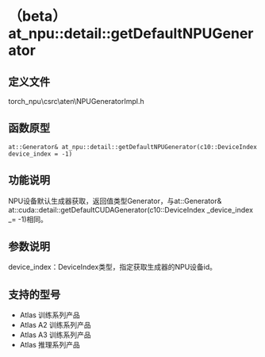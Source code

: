 # （beta）at_npu::detail::getDefaultNPUGenerator

## 定义文件

torch_npu\csrc\aten\NPUGeneratorImpl.h

## 函数原型

```
at::Generator& at_npu::detail::getDefaultNPUGenerator(c10::DeviceIndex device_index = -1)
```

## 功能说明

NPU设备默认生成器获取，返回值类型Generator，与at::Generator& at::cuda::detail::getDefaultCUDAGenerator(c10::DeviceIndex  _device_index _= -1)相同。

## 参数说明

device_index：DeviceIndex类型，指定获取生成器的NPU设备id。

## 支持的型号

- <term>Atlas 训练系列产品</term>
- <term>Atlas A2 训练系列产品</term>
- <term>Atlas A3 训练系列产品</term>
- <term>Atlas 推理系列产品</term>

